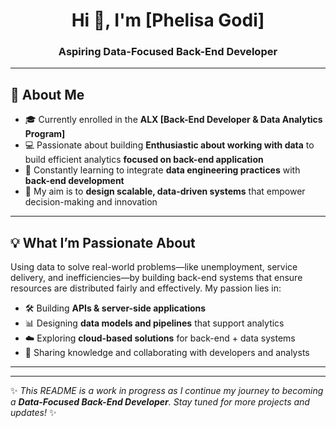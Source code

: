 <!-- Banner / Introduction Section -->
<h1 align="center">Hi 👋, I'm [Phelisa Godi]</h1>
<h3 align="center">Aspiring Data-Focused Back-End Developer 

---

## 🚀 About Me
- 🎓 Currently enrolled in the **ALX [Back-End Developer & Data Analytics Program]**  
- 💻 Passionate about building **Enthusiastic about working with data** to build efficient analytics **focused on back-end application**  
- 🌱 Constantly learning to integrate **data engineering practices** with **back-end development**  
- 🎯 My aim is to **design scalable, data-driven systems** that empower decision-making and innovation  

---

## 💡 What I’m Passionate About
Using data to solve real-world problems—like unemployment, service delivery, and inefficiencies—by building back-end systems that ensure resources are distributed fairly and effectively.  My passion lies in:  
- 🛠 Building **APIs & server-side applications**  
- 📊 Designing **data models and pipelines** that support analytics  
- ☁️ Exploring **cloud-based solutions** for back-end + data systems  
- 🤝 Sharing knowledge and collaborating with developers and analysts  

---

---
✨ *This README is a work in progress as I continue my journey to becoming a **Data-Focused Back-End Developer**. Stay tuned for more projects and updates!* ✨
